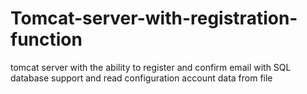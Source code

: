 # Tomcat-server-with-registration-function

tomcat server with the ability to register and confirm email with SQL database support and read configuration account data from file
